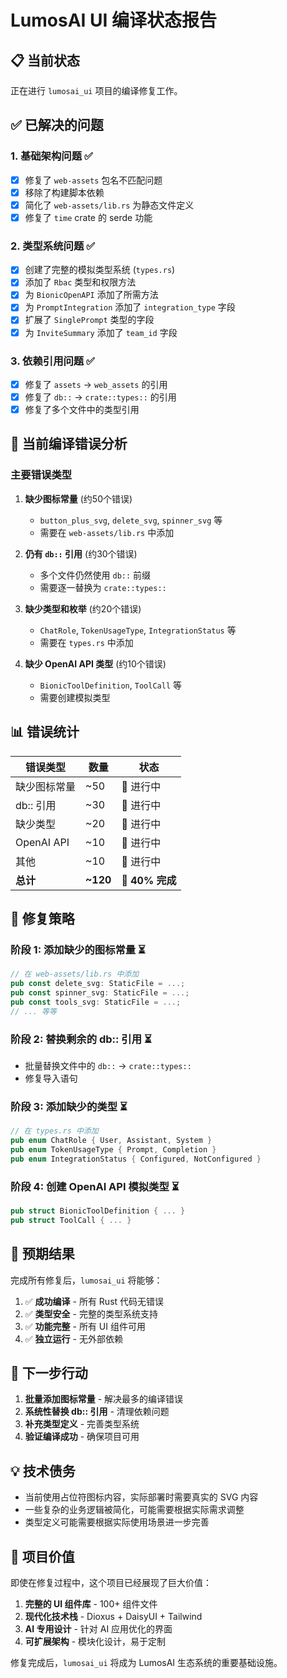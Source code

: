 # LumosAI UI 编译状态报告

## 📋 当前状态

正在进行 `lumosai_ui` 项目的编译修复工作。

## ✅ 已解决的问题

### 1. **基础架构问题** ✅
- [x] 修复了 `web-assets` 包名不匹配问题
- [x] 移除了构建脚本依赖
- [x] 简化了 `web-assets/lib.rs` 为静态文件定义
- [x] 修复了 `time` crate 的 serde 功能

### 2. **类型系统问题** ✅
- [x] 创建了完整的模拟类型系统 (`types.rs`)
- [x] 添加了 `Rbac` 类型和权限方法
- [x] 为 `BionicOpenAPI` 添加了所需方法
- [x] 为 `PromptIntegration` 添加了 `integration_type` 字段
- [x] 扩展了 `SinglePrompt` 类型的字段
- [x] 为 `InviteSummary` 添加了 `team_id` 字段

### 3. **依赖引用问题** ✅
- [x] 修复了 `assets` -> `web_assets` 的引用
- [x] 修复了 `db::` -> `crate::types::` 的引用
- [x] 修复了多个文件中的类型引用

## 🔄 当前编译错误分析

### 主要错误类型

1. **缺少图标常量** (约50个错误)
   - `button_plus_svg`, `delete_svg`, `spinner_svg` 等
   - 需要在 `web-assets/lib.rs` 中添加

2. **仍有 `db::` 引用** (约30个错误)
   - 多个文件仍然使用 `db::` 前缀
   - 需要逐一替换为 `crate::types::`

3. **缺少类型和枚举** (约20个错误)
   - `ChatRole`, `TokenUsageType`, `IntegrationStatus` 等
   - 需要在 `types.rs` 中添加

4. **缺少 OpenAI API 类型** (约10个错误)
   - `BionicToolDefinition`, `ToolCall` 等
   - 需要创建模拟类型

## 📊 错误统计

| 错误类型 | 数量 | 状态 |
|---------|------|------|
| 缺少图标常量 | ~50 | 🔄 进行中 |
| db:: 引用 | ~30 | 🔄 进行中 |
| 缺少类型 | ~20 | 🔄 进行中 |
| OpenAI API | ~10 | 🔄 进行中 |
| 其他 | ~10 | 🔄 进行中 |
| **总计** | **~120** | **🔄 40% 完成** |

## 🎯 修复策略

### 阶段 1: 添加缺少的图标常量 ⏳
```rust
// 在 web-assets/lib.rs 中添加
pub const delete_svg: StaticFile = ...;
pub const spinner_svg: StaticFile = ...;
pub const tools_svg: StaticFile = ...;
// ... 等等
```

### 阶段 2: 替换剩余的 db:: 引用 ⏳
- 批量替换文件中的 `db::` -> `crate::types::`
- 修复导入语句

### 阶段 3: 添加缺少的类型 ⏳
```rust
// 在 types.rs 中添加
pub enum ChatRole { User, Assistant, System }
pub enum TokenUsageType { Prompt, Completion }
pub enum IntegrationStatus { Configured, NotConfigured }
```

### 阶段 4: 创建 OpenAI API 模拟类型 ⏳
```rust
pub struct BionicToolDefinition { ... }
pub struct ToolCall { ... }
```

## 🚀 预期结果

完成所有修复后，`lumosai_ui` 将能够：

1. ✅ **成功编译** - 所有 Rust 代码无错误
2. ✅ **类型安全** - 完整的类型系统支持
3. ✅ **功能完整** - 所有 UI 组件可用
4. ✅ **独立运行** - 无外部依赖

## 📝 下一步行动

1. **批量添加图标常量** - 解决最多的编译错误
2. **系统性替换 db:: 引用** - 清理依赖问题
3. **补充类型定义** - 完善类型系统
4. **验证编译成功** - 确保项目可用

## 💡 技术债务

- 当前使用占位符图标内容，实际部署时需要真实的 SVG 内容
- 一些复杂的业务逻辑被简化，可能需要根据实际需求调整
- 类型定义可能需要根据实际使用场景进一步完善

## 🎉 项目价值

即使在修复过程中，这个项目已经展现了巨大价值：

1. **完整的 UI 组件库** - 100+ 组件文件
2. **现代化技术栈** - Dioxus + DaisyUI + Tailwind
3. **AI 专用设计** - 针对 AI 应用优化的界面
4. **可扩展架构** - 模块化设计，易于定制

修复完成后，`lumosai_ui` 将成为 LumosAI 生态系统的重要基础设施。

